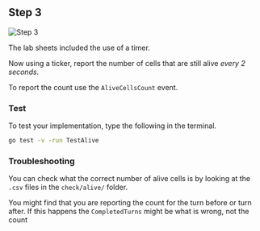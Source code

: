 <!--@include: index.md-->
#

## Step 3

![Step 3](/assets/cw_diagrams-Parallel_3.png)

The lab sheets included the use of a timer.

Now using a ticker, report the number of cells that are still alive *every 2 seconds*.

To report the count use the `AliveCellsCount` event.

### Test

To test your implementation, type the following in the terminal.

``` bash
go test -v -run TestAlive
```

### Troubleshooting

You can check what the correct number of alive cells is by looking at the `.csv` files in the `check/alive/` folder.

You might find that you are reporting the count for the turn before or turn after. If this happens the `CompletedTurns` might be what is wrong, not the count
